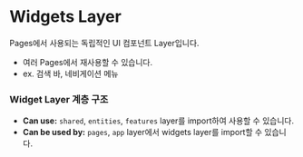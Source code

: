 # Widgets Layer

Pages에서 사용되는 독립적인 UI 컴포넌트 Layer입니다.

- 여러 Pages에서 재사용할 수 있습니다.
- ex. 검색 바, 네비게이션 메뉴

### Widget Layer 계층 구조

- **Can use:** `shared`, `entities`, `features` layer를 import하여 사용할 수 있습니다.
- **Can be used by:** `pages`, `app` layer에서 widgets layer를 import할 수 있습니다.
